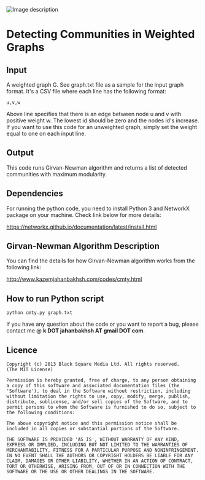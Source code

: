 ![Image description](https://images.theconversation.com/files/225699/original/file-20180702-116143-1ic135n.jpg?ixlib=rb-1.1.0&q=45&auto=format&w=1200&h=1200.0&fit=crop)

Detecting Communities in Weighted Graphs
========================================

## Input
 
A weighted graph G. See graph.txt file as a sample for the input graph format. It's a CSV file where each line has the following format: 

	u,v,w 

Above line specifies that there is an edge between node u and v with positive weight w. 
The lowest id should be zero and the nodes id's increase. If you want to use this code for an unweighted graph, 
simply set the weight equal to one on each input line.

## Output

This code runs Girvan-Newman algorithm and returns a list of detected communities with maximum modularity.

## Dependencies

For running the python code, you need to install Python 3 and NetworkX package on your machine. Check link below for more details:

https://networkx.github.io/documentation/latest/install.html

## Girvan-Newman Algorithm Description

You can find the details for how Girvan-Newman algorithm works from the following link: 

http://www.kazemjahanbakhsh.com/codes/cmty.html

## How to run Python script

	python cmty.py graph.txt

If you have any question about the code or you want to report a bug, please contact me @ <b>k DOT jahanbakhsh AT gmail DOT com</b>.

## Licence

    Copyright (c) 2013 Black Square Media Ltd. All rights reserved.
    (The MIT License)

    Permission is hereby granted, free of charge, to any person obtaining
    a copy of this software and associated documentation files (the
    'Software'), to deal in the Software without restriction, including
    without limitation the rights to use, copy, modify, merge, publish,
    distribute, sublicense, and/or sell copies of the Software, and to
    permit persons to whom the Software is furnished to do so, subject to
    the following conditions:

    The above copyright notice and this permission notice shall be
    included in all copies or substantial portions of the Software.

    THE SOFTWARE IS PROVIDED 'AS IS', WITHOUT WARRANTY OF ANY KIND,
    EXPRESS OR IMPLIED, INCLUDING BUT NOT LIMITED TO THE WARRANTIES OF
    MERCHANTABILITY, FITNESS FOR A PARTICULAR PURPOSE AND NONINFRINGEMENT.
    IN NO EVENT SHALL THE AUTHORS OR COPYRIGHT HOLDERS BE LIABLE FOR ANY
    CLAIM, DAMAGES OR OTHER LIABILITY, WHETHER IN AN ACTION OF CONTRACT,
    TORT OR OTHERWISE, ARISING FROM, OUT OF OR IN CONNECTION WITH THE
    SOFTWARE OR THE USE OR OTHER DEALINGS IN THE SOFTWARE.


